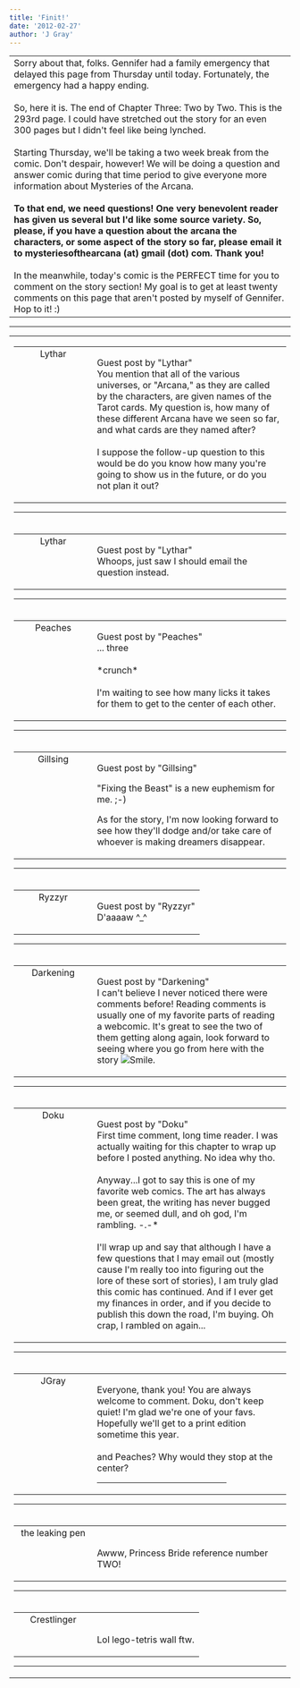 ```yaml
---
title: 'Finit!'
date: '2012-02-27'
author: 'J Gray'
---
```


<div>
<!-- Main content here -->
<table border="0" class="post"><tbody><tr><td>
   
   <div class="post_body">
       Sorry about that, folks. Gennifer had a family emergency that delayed this page from Thursday until today. Fortunately, the emergency had a happy ending.<br><br>So, here it is. The end of Chapter Three: Two by Two. This is the 293rd page. I could have stretched out the story for an even 300 pages but I didn't feel like being lynched.<br><br>Starting Thursday, we'll be taking a two week break from the comic. Don't despair, however! We will be doing a question and answer comic during that time period to give everyone more information about Mysteries of the Arcana.<br><br><span style="font-weight: bold;">To that end, we need questions! One very benevolent reader has given us several but I'd like some source variety. So, please, if you have a question about the arcana the characters, or some aspect of the story so far, please email it to mysteriesofthearcana (at) gmail (dot) com. Thank you!</span><br><br>In the meanwhile, today's comic is the PERFECT time for you to comment on the story section! My goal is to get at least twenty comments on this page that aren't posted by myself of Gennifer. Hop to it! :)<br>
   </div>
   </td></tr>
   </tbody></table><hr><table style="width:100%; border:0;" class="comment_table"><tbody><tr><td width="100%"><a name=""> </a><div style="width:100%;" class="comment"><table border="0" width="100%"><tbody><tr><td align="center" valign="top" width="125">
<span class="comment_title"><center>Lythar<br></center><a name="941">&nbsp;</a></span><br>
<center><img src="https://www.gravatar.com/avatar.php?gravatar_id=9135d27d118503a2266eb2b99be45d07&amp;default=http%3A%2F%2Fmysteriesofthearcana.com%2Ftemplates%2Fmain%2Fimages%2Favatar.gif&amp;size=80&amp;rating=g" border="0" alt=""></center>
</td>
<td valign="top">


<p class="comment_text"> </p><p class="comment_text"><span class="forum_info">Guest post by "Lythar"</span><br> You mention that all of the various universes, or "Arcana," as they are called by the characters, are given names of the Tarot cards. My question is, how many of these different Arcana have we seen so far, and what cards are they named after?<br><br>I suppose the follow-up question to this would be do you know how many you're going to show us in the future, or do you not plan it out?<br></p>
 

</td></tr></tbody></table>
<hr></div></td></tr><tr><td width="100%"><a name=""> </a><div style="width:100%;" class="comment"><table border="0" width="100%"><tbody><tr><td align="center" valign="top" width="125">
<span class="comment_title"><center>Lythar<br></center><a name="942">&nbsp;</a></span><br>
<center><img src="https://www.gravatar.com/avatar.php?gravatar_id=9135d27d118503a2266eb2b99be45d07&amp;default=http%3A%2F%2Fmysteriesofthearcana.com%2Ftemplates%2Fmain%2Fimages%2Favatar.gif&amp;size=80&amp;rating=g" border="0" alt=""></center>
</td>
<td valign="top">


<p class="comment_text"> </p><p class="comment_text"><span class="forum_info">Guest post by "Lythar"</span><br> Whoops, just saw I should email the question instead.<br></p>
 

</td></tr></tbody></table>
<hr></div></td></tr><tr><td width="100%"><a name=""> </a><div style="width:100%;" class="comment"><table border="0" width="100%"><tbody><tr><td align="center" valign="top" width="125">
<span class="comment_title"><center>Peaches<br></center><a name="943">&nbsp;</a></span><br>
<center><img src="https://www.gravatar.com/avatar.php?gravatar_id=804a5ed926f21aa257aeecc4133cfd45&amp;default=http%3A%2F%2Fmysteriesofthearcana.com%2Ftemplates%2Fmain%2Fimages%2Favatar.gif&amp;size=80&amp;rating=g" border="0" alt=""></center>
</td>
<td valign="top">


<p class="comment_text"> </p><p class="comment_text"><span class="forum_info">Guest post by "Peaches"</span><br> ... three <br><br>*crunch*<br><br>I'm waiting to see how many licks it takes for them to get to the center of each other.<br></p>
 

</td></tr></tbody></table>
<hr></div></td></tr><tr><td width="100%"><a name=""> </a><div style="width:100%;" class="comment"><table border="0" width="100%"><tbody><tr><td align="center" valign="top" width="125">
<span class="comment_title"><center>Gillsing<br></center><a name="944">&nbsp;</a></span><br>
<center><img src="https://www.gravatar.com/avatar.php?gravatar_id=c475a2e6c7a75f96e3059a819f5fd4d9&amp;default=http%3A%2F%2Fmysteriesofthearcana.com%2Ftemplates%2Fmain%2Fimages%2Favatar.gif&amp;size=80&amp;rating=g" border="0" alt=""></center>
</td>
<td valign="top">


<p class="comment_text"> </p><p class="comment_text"><span class="forum_info">Guest post by "Gillsing"</span><br> </p><p>"Fixing the Beast" is a new euphemism for me. ;-)</p><p>As for the story, I'm now looking forward to see how they'll dodge and/or take care of whoever is making dreamers disappear.</p>
 

</td></tr></tbody></table>
<hr></div></td></tr><tr><td width="100%"><a name=""> </a><div style="width:100%;" class="comment"><table border="0" width="100%"><tbody><tr><td align="center" valign="top" width="125">
<span class="comment_title"><center>Ryzzyr<br></center><a name="945">&nbsp;</a></span><br>
<center><img src="/image.php?type=ava&amp;i=spacer.gif" border="0" alt=""></center>
</td>
<td valign="top">


<p class="comment_text"> </p><p class="comment_text"><span class="forum_info">Guest post by "Ryzzyr"</span><br> D'aaaaw ^_^</p>
 

</td></tr></tbody></table>
<hr></div></td></tr><tr><td width="100%"><a name=""> </a><div style="width:100%;" class="comment"><table border="0" width="100%"><tbody><tr><td align="center" valign="top" width="125">
<span class="comment_title"><center>Darkening<br></center><a name="946">&nbsp;</a></span><br>
<center><img src="https://www.gravatar.com/avatar.php?gravatar_id=ae800fbe310145f8f7d1c849adc38ac2&amp;default=http%3A%2F%2Fmysteriesofthearcana.com%2Ftemplates%2Fmain%2Fimages%2Favatar.gif&amp;size=80&amp;rating=g" border="0" alt=""></center>
</td>
<td valign="top">


<p class="comment_text"> </p><p class="comment_text"><span class="forum_info">Guest post by "Darkening"</span><br> I can't believe I never noticed there were comments before! Reading comments is usually one of my favorite parts of reading a webcomic. It's great to see the two of them getting along again, look forward to seeing where you go from here with the story <img src="/smilies/smile.gif" alt="Smile" border="0">.<br></p>
 

</td></tr></tbody></table>
<hr></div></td></tr><tr><td width="100%"><a name=""> </a><div style="width:100%;" class="comment"><table border="0" width="100%"><tbody><tr><td align="center" valign="top" width="125">
<span class="comment_title"><center>Doku<br></center><a name="947">&nbsp;</a></span><br>
<center><img src="https://www.gravatar.com/avatar.php?gravatar_id=7d430e6f39e94b043388b00088eaeea3&amp;default=http%3A%2F%2Fmysteriesofthearcana.com%2Ftemplates%2Fmain%2Fimages%2Favatar.gif&amp;size=80&amp;rating=g" border="0" alt=""></center>
</td>
<td valign="top">


<p class="comment_text"> </p><p class="comment_text"><span class="forum_info">Guest post by "Doku"</span><br> First time comment, long time reader. I was actually waiting for this chapter to wrap up before I posted anything. No idea why tho. <br><br>Anyway...I got to say this is one of my favorite web comics. The art has always been great, the writing has never bugged me, or seemed dull, and oh god, I'm rambling. -.-*<br><br>I'll wrap up and say that although I have a few questions that I may email out (mostly cause I'm really too into figuring out the lore of these sort of stories), I am truly glad this comic has continued. And if I ever get my finances in order, and if you decide to publish this down the road, I'm buying. Oh crap, I rambled on again...<br></p>
 

</td></tr></tbody></table>
<hr></div></td></tr><tr><td width="100%"><a name=""> </a><div style="width:100%;" class="comment"><table border="0" width="100%"><tbody><tr><td align="center" valign="top" width="125">
<span class="comment_title"><center>JGray</center><a name="949">&nbsp;</a></span><br>
<center><img src="https://www.gravatar.com/avatar.php?gravatar_id=3de6483cf7ef4947f33483faa590f1a0&amp;default=http%3A%2F%2Fmysteriesofthearcana.com%2Ftemplates%2Fmain%2Fimages%2Favatar.gif&amp;size=100&amp;rating=g" border="0" alt=""></center>
</td>
<td valign="top">


<p class="comment_text"> </p><p class="comment_text">Everyone, thank you! You are always welcome to comment. Doku, don't keep quiet! I'm glad we're one of your favs. Hopefully we'll get to a print edition sometime this year. <br><br>and Peaches? Why would they stop at the center?<br></p>
 <hr width="70%">

</td></tr></tbody></table>
<hr></div></td></tr><tr><td width="100%"><a name=""> </a><div style="width:100%;" class="comment"><table border="0" width="100%"><tbody><tr><td align="center" valign="top" width="125">
<span class="comment_title"><center>the leaking pen<br></center><a name="1239">&nbsp;</a></span><br>
<center><img src="https://www.gravatar.com/avatar.php?gravatar_id=0df4db50cce8898bb79ff0c42b2e7a56&amp;default=http%3A%2F%2Fmysteriesofthearcana.com%2Ftemplates%2Fmain%2Fimages%2Favatar.gif&amp;size=80&amp;rating=g" border="0" alt=""></center>
</td>
<td valign="top">


<p class="comment_text"> </p><p class="comment_text"><br> Awww, Princess Bride reference number TWO!<br></p>
 

</td></tr></tbody></table>
<hr></div></td></tr><tr><td width="100%"><a name=""> </a><div style="width:100%;" class="comment"><table border="0" width="100%"><tbody><tr><td align="center" valign="top" width="125">
<span class="comment_title"><center>Crestlinger<br></center><a name="1245">&nbsp;</a></span><br>
<center><img src="https://www.gravatar.com/avatar.php?gravatar_id=3c0cb70c09b9c5a6808a71a52a53fe23&amp;default=http%3A%2F%2Fmysteriesofthearcana.com%2Ftemplates%2Fmain%2Fimages%2Favatar.gif&amp;size=80&amp;rating=g" border="0" alt=""></center>
</td>
<td valign="top">


<p class="comment_text"> </p><p class="comment_text"><br> Lol lego-tetris wall ftw.</p>
 

</td></tr></tbody></table>
<hr></div></td></tr></tbody></table>
<!-- End main content -->
              </div>
